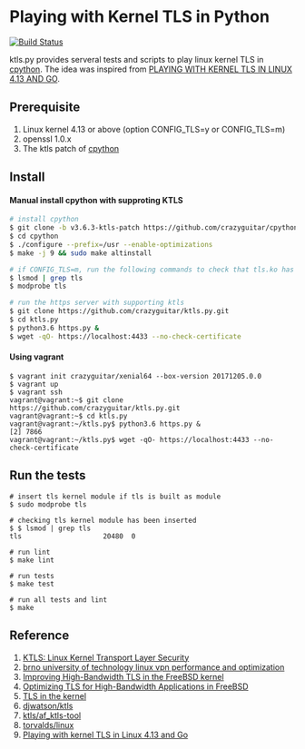 # Playing with Kernel TLS in Python

[![Build Status](https://travis-ci.org/crazyguitar/ktls.py.svg?branch=master)](https://travis-ci.org/crazyguitar/ktls.py)

ktls.py provides serveral tests and scripts to play linux kernel TLS in [cpython](https://github.com/crazyguitar/cpython/commit/3f11d3e046e4ad8630e15feaf6cd848d1f73a324). 
The idea was inspired from [PLAYING WITH KERNEL TLS IN LINUX 4.13 AND GO](https://blog.filippo.io/playing-with-kernel-tls-in-linux-4-13-and-go/).

## Prerequisite

1. Linux kernel 4.13 or above (option CONFIG\_TLS=y or CONFIG\_TLS=m)
2. openssl 1.0.x
3. The ktls patch of [cpython](https://github.com/crazyguitar/cpython/tree/v3.6.3-ktls-patch)

## Install

#### Manual install cpython with supproting KTLS

```bash
# install cpython
$ git clone -b v3.6.3-ktls-patch https://github.com/crazyguitar/cpython
$ cd cpython
$ ./configure --prefix=/usr --enable-optimizations
$ make -j 9 && sudo make altinstall

# if CONFIG_TLS=m, run the following commands to check that tls.ko has been inserted.
$ lsmod | grep tls
$ modprobe tls

# run the https server with supporting ktls
$ git clone https://github.com/crazyguitar/ktls.py.git
$ cd ktls.py
$ python3.6 https.py &
$ wget -qO- https://localhost:4433 --no-check-certificate
```

#### Using vagrant

```
$ vagrant init crazyguitar/xenial64 --box-version 20171205.0.0
$ vagrant up
$ vagrant ssh
vagrant@vagrant:~$ git clone https://github.com/crazyguitar/ktls.py.git
vagrant@vagrant:~$ cd ktls.py
vagrant@vagrant:~/ktls.py$ python3.6 https.py &
[2] 7866
vagrant@vagrant:~/ktls.py$ wget -qO- https://localhost:4433 --no-check-certificate 
```

## Run the tests

```
# insert tls kernel module if tls is built as module
$ sudo modprobe tls

# checking tls kernel module has been inserted
$ $ lsmod | grep tls
tls                    20480  0

# run lint
$ make lint

# run tests
$ make test

# run all tests and lint
$ make
```

## Reference

1. [KTLS: Linux Kernel Transport Layer Security](https://netdevconf.org/1.2/papers/ktls.pdf)
2. [brno university of technology linux vpn performance and optimization](https://dspace.vutbr.cz/bitstream/handle/11012/61908/18032.pdf?sequence=2&isAllowed=y)
3. [Improving High-Bandwidth TLS in the FreeBSD kernel](https://openconnect.netflix.com/publications/asiabsd_tls_improved.pdf)
4. [Optimizing TLS for High-Bandwidth Applications in FreeBSD](https://people.freebsd.org/~rrs/asiabsd_2015_tls.pdf)
5. [TLS in the kernel](https://lwn.net/Articles/666509/)
6. [djwatson/ktls](https://github.com/djwatson/ktls)
7. [ktls/af\_ktls-tool](https://github.com/ktls/af_ktls-tool)
8. [torvalds/linux](https://github.com/torvalds/linux/commit/3c4d7559159bfe1e3b94df3a657b2cda3a34e218#diff-73b799da1e566d9e03cb5d9eeac73680)
9. [Playing with kernel TLS in Linux 4.13 and Go](https://blog.filippo.io/playing-with-kernel-tls-in-linux-4-13-and-go/)

